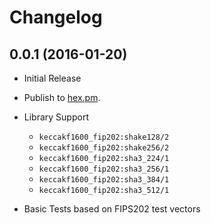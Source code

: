 # Changelog

## 0.0.1 (2016-01-20)

* Initial Release

* Publish to [hex.pm](https://hex.pm/packages/keccakf1600).

* Library Support
  * `keccakf1600_fip202:shake128/2`
  * `keccakf1600_fip202:shake256/2`
  * `keccakf1600_fip202:sha3_224/1`
  * `keccakf1600_fip202:sha3_256/1`
  * `keccakf1600_fip202:sha3_384/1`
  * `keccakf1600_fip202:sha3_512/1`

* Basic Tests based on FIPS202 test vectors
